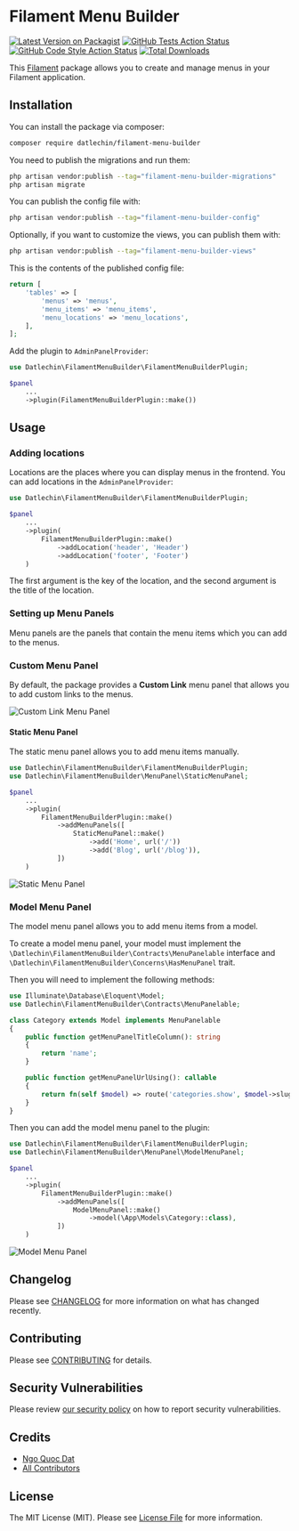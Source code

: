 # Filament Menu Builder

[![Latest Version on Packagist](https://img.shields.io/packagist/v/datlechin/filament-menu-builder.svg?style=flat-square)](https://packagist.org/packages/datlechin/filament-menu-builder)
[![GitHub Tests Action Status](https://img.shields.io/github/actions/workflow/status/datlechin/filament-menu-builder/run-tests.yml?branch=main&label=tests&style=flat-square)](https://github.com/datlechin/filament-menu-builder/actions?query=workflow%3Arun-tests+branch%3Amain)
[![GitHub Code Style Action Status](https://img.shields.io/github/actions/workflow/status/datlechin/filament-menu-builder/fix-php-code-styling.yml?branch=main&label=code%20style&style=flat-square)](https://github.com/datlechin/filament-menu-builder/actions?query=workflow%3A"Fix+PHP+code+styling"+branch%3Amain)
[![Total Downloads](https://img.shields.io/packagist/dt/datlechin/filament-menu-builder.svg?style=flat-square)](https://packagist.org/packages/datlechin/filament-menu-builder)

This [Filament](https://filamentphp.com) package allows you to create and manage menus in your Filament application.

## Installation

You can install the package via composer:

```bash
composer require datlechin/filament-menu-builder
```

You need to publish the migrations and run them:

```bash
php artisan vendor:publish --tag="filament-menu-builder-migrations"
php artisan migrate
```

You can publish the config file with:

```bash
php artisan vendor:publish --tag="filament-menu-builder-config"
```

Optionally, if you want to customize the views, you can publish them with:

```bash
php artisan vendor:publish --tag="filament-menu-builder-views"
```

This is the contents of the published config file:

```php
return [
    'tables' => [
        'menus' => 'menus',
        'menu_items' => 'menu_items',
        'menu_locations' => 'menu_locations',
    ],
];
```

Add the plugin to `AdminPanelProvider`:

```php
use Datlechin\FilamentMenuBuilder\FilamentMenuBuilderPlugin;

$panel
    ...
    ->plugin(FilamentMenuBuilderPlugin::make())
```

## Usage

### Adding locations

Locations are the places where you can display menus in the frontend. You can add locations in the `AdminPanelProvider`:

```php
use Datlechin\FilamentMenuBuilder\FilamentMenuBuilderPlugin;

$panel
    ...
    ->plugin(
        FilamentMenuBuilderPlugin::make()
            ->addLocation('header', 'Header')
            ->addLocation('footer', 'Footer')
    )
```

The first argument is the key of the location, and the second argument is the title of the location.

### Setting up Menu Panels

Menu panels are the panels that contain the menu items which you can add to the menus.

### Custom Menu Panel

By default, the package provides a **Custom Link** menu panel that allows you to add custom links to the menus.

![Custom Link Menu Panel](./art/custom-link.png)

#### Static Menu Panel

The static menu panel allows you to add menu items manually.

```php
use Datlechin\FilamentMenuBuilder\FilamentMenuBuilderPlugin;
use Datlechin\FilamentMenuBuilder\MenuPanel\StaticMenuPanel;

$panel
    ...
    ->plugin(
        FilamentMenuBuilderPlugin::make()
            ->addMenuPanels([
                StaticMenuPanel::make()
                    ->add('Home', url('/'))
                    ->add('Blog', url('/blog')),
            ])
    )
```

![Static Menu Panel](./art/static-menu.png)

### Model Menu Panel

The model menu panel allows you to add menu items from a model.

To create a model menu panel, your model must implement the `\Datlechin\FilamentMenuBuilder\Contracts\MenuPanelable` interface and `\Datlechin\FilamentMenuBuilder\Concerns\HasMenuPanel` trait.

Then you will need to implement the following methods:

```php
use Illuminate\Database\Eloquent\Model;
use Datlechin\FilamentMenuBuilder\Contracts\MenuPanelable;

class Category extends Model implements MenuPanelable
{
    public function getMenuPanelTitleColumn(): string
    {
        return 'name';
    }

    public function getMenuPanelUrlUsing(): callable
    {
        return fn(self $model) => route('categories.show', $model->slug);
    }
}
```

Then you can add the model menu panel to the plugin:

```php
use Datlechin\FilamentMenuBuilder\FilamentMenuBuilderPlugin;
use Datlechin\FilamentMenuBuilder\MenuPanel\ModelMenuPanel;

$panel
    ...
    ->plugin(
        FilamentMenuBuilderPlugin::make()
            ->addMenuPanels([
                ModelMenuPanel::make()
                    ->model(\App\Models\Category::class),
            ])
    )
```

![Model Menu Panel](./art/model-menu.png)

## Changelog

Please see [CHANGELOG](CHANGELOG.md) for more information on what has changed recently.

## Contributing

Please see [CONTRIBUTING](.github/CONTRIBUTING.md) for details.

## Security Vulnerabilities

Please review [our security policy](../../security/policy) on how to report security vulnerabilities.

## Credits

- [Ngo Quoc Dat](https://github.com/datlechin)
- [All Contributors](../../contributors)

## License

The MIT License (MIT). Please see [License File](LICENSE.md) for more information.
